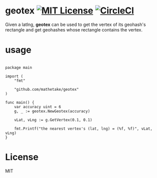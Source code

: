 # geotex [![MIT License](http://img.shields.io/badge/license-MIT-blue.svg?style=flat)](LICENSE) [![CircleCI](https://circleci.com/gh/mathetake/geotex.svg?style=shield)](https://circleci.com/gh/mathetake/geotex)

Given a latlng, __geotex__ can be used to get the vertex of its geohash's rectangle and get geohashes whose rectangle contains the vertex.

# usage

```golang

package main

import (
	"fmt"

	"github.com/mathetake/geotex"
)

func main() {
	var accuracy uint = 6
	g, _ := geotex.NewGeotex(accuracy)

	vLat, vLng := g.GetVertex(0.1, 0.1)

	fmt.Printf("the nearest vertex's (lat, lng) = (%f, %f)", vLat, vLng)
}

```


# License
MIT